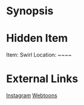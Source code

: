# Synopsis


# Hidden Item
Item: Swirl
Location: ~~~~

# External Links
[Instagram](https://www.instagram.com/p/B8kA1CDHtYA/)
[Webtoons]()